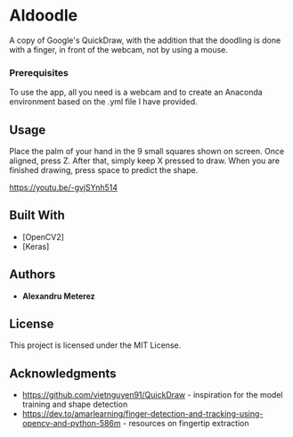 # Aldoodle

A copy of Google's QuickDraw, with the addition that the doodling is done with a finger, in front of the webcam, not by using a mouse.

### Prerequisites

To use the app, all you need is a webcam and to create an Anaconda environment based on the .yml file I have provided.

## Usage

Place the palm of your hand in the 9 small squares shown on screen. Once aligned, press Z. After that, simply keep X pressed to draw. When you are finished drawing, press space to predict the shape.

https://youtu.be/-gvjSYnh514

## Built With

* [OpenCV2]
* [Keras]

## Authors

* **Alexandru Meterez**

## License

This project is licensed under the MIT License.

## Acknowledgments

* https://github.com/vietnguyen91/QuickDraw - inspiration for the model training and shape detection
* https://dev.to/amarlearning/finger-detection-and-tracking-using-opencv-and-python-586m - resources on fingertip extraction